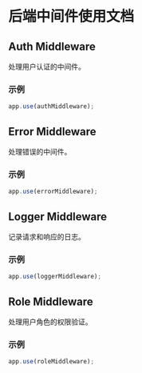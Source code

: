 # 后端中间件使用文档

## Auth Middleware
处理用户认证的中间件。

### 示例
```javascript
app.use(authMiddleware);
```

## Error Middleware
处理错误的中间件。

### 示例
```javascript
app.use(errorMiddleware);
```

## Logger Middleware
记录请求和响应的日志。

### 示例
```javascript
app.use(loggerMiddleware);
```

## Role Middleware
处理用户角色的权限验证。

### 示例
```javascript
app.use(roleMiddleware);
``` 